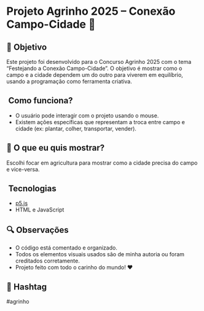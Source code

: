 # Projeto Agrinho 2025 – Conexão Campo-Cidade 🌾️
## 🎯 Objetivo
Este projeto foi desenvolvido para o Concurso Agrinho 2025 com o tema
“Festejando a Conexão Campo-Cidade”. O objetivo é mostrar como o campo
e a cidade dependem um do outro para viverem em equilíbrio, usando a
programação como ferramenta criativa.
## ️ Como funciona?
- O usuário pode interagir com o projeto usando o mouse.
- Existem ações específicas que representam a troca entre campo e
cidade (ex: plantar, colher, transportar, vender).

## 🧠 O que eu quis mostrar?
Escolhi focar em agricultura  para mostrar como a cidade precisa do
campo e vice-versa.
## ️ Tecnologias
- [p5.js](https://p5js.org/)
- HTML e JavaScript
## 🔍 Observações
- O código está comentado e organizado.
- Todos os elementos visuais  usados são de minha autoria ou
foram creditados corretamente.
- Projeto feito com todo o carinho do mundo! ❤️
## 📢 Hashtag
#agrinho
